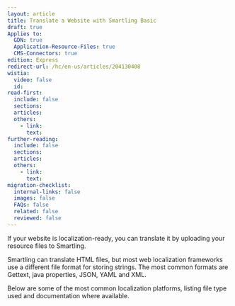 ```yaml
---
layout: article
title: Translate a Website with Smartling Basic
draft: true
Applies to:
  GDN: true
  Application-Resource-Files: true
  CMS-Connectors: true
edition: Express
redirect-url: /hc/en-us/articles/204130408
wistia:
  video: false
  id:
read-first:
  include: false
  sections:
  articles:
  others:
    - link:
      text:
further-reading:
  include: false
  sections:
  articles:
  others:
    - link:
      text:
migration-checklist:
  internal-links: false
  images: false
  FAQs: false
  related: false
  reviewed: false
---
```



If your website is localization-ready, you can translate it by uploading your resource files to Smartling.

Smartling can translate HTML files, but most web localization frameworks use a different file format for storing strings. The most common formats are Gettext, java properties, JSON, YAML and XML.

Below are some of the most common localization platforms, listing file type used and documentation where available.

&nbsp;